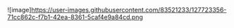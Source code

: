 ![image]https://user-images.githubusercontent.com/83521233/127723356-71cc862c-f7b1-42ea-8361-5caf4e9a84cd.png

